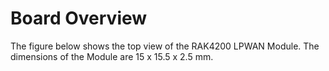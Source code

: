 
# Board Overview

The figure below shows the top view of the RAK4200 LPWAN Module. The dimensions of the Module are 15 x 15.5 x 2.5 mm.

<rk-img
  src="/assets/images/datasheet/rak4200/rak4200-lpwan-module-front-and-back-view.jpg"
  width="75%"
  figure-number="1"
  caption="RAK4200 LPWAN Module Front and Back View"
/>


